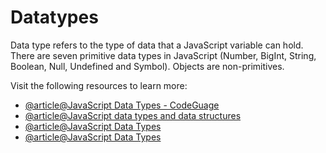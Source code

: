 # Datatypes

Data type refers to the type of data that a JavaScript variable can hold. There are seven primitive data types in JavaScript (Number, BigInt, String, Boolean, Null, Undefined and Symbol). Objects are non-primitives.

Visit the following resources to learn more:

- [@article@JavaScript Data Types - CodeGuage](https://www.codeguage.com/courses/js/data-types)
- [@article@JavaScript data types and data structures](https://developer.mozilla.org/en-US/docs/Web/JavaScript/Data_structures)
- [@article@JavaScript Data Types](https://www.w3schools.com/js/js_datatypes.asp)
- [@article@JavaScript Data Types](https://javascript.info/types)
